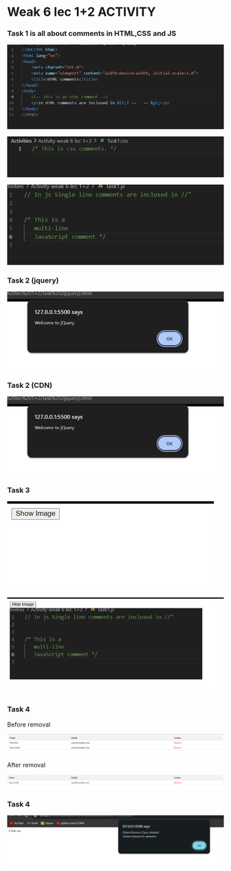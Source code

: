<h1> Weak 6 lec 1+2 ACTIVITY</h1>
<h3>Task 1 is all about comments in HTML,CSS and JS</h3>

![img 1](img1.png)<br>

![img](img2.png)<br>

![img](img3.png)


<h3>Task 2 (jquery)</h3>

![example](T2.png)

<h3>Task 2 (CDN)</h3>

![example](T2.png)

<h3>Task 3</h3>

![example](T31.png)

![example](T32.png)


<h3>Task 4</h3>

<p>Before removal</p>

![example](br.png)

<p>After removal</p>

![example](ar.png)


<h3>Task 4</h3>

![example](t5.png)